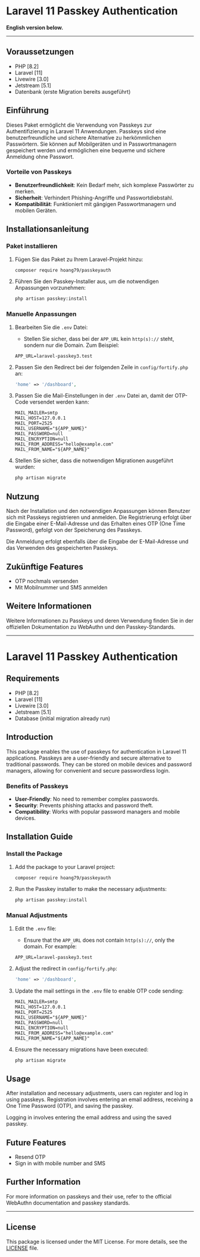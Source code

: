 # Laravel 11 Passkey Authentication

**English version below.**

---

## Voraussetzungen

- PHP [8.2]
- Laravel [11]
- Livewire [3.0]
- Jetstream [5.1]
- Datenbank (erste Migration bereits ausgeführt)

## Einführung

Dieses Paket ermöglicht die Verwendung von Passkeys zur Authentifizierung in Laravel 11 Anwendungen. Passkeys sind eine benutzerfreundliche und sichere Alternative zu herkömmlichen Passwörtern. Sie können auf Mobilgeräten und in Passwortmanagern gespeichert werden und ermöglichen eine bequeme und sichere Anmeldung ohne Passwort.

### Vorteile von Passkeys

- **Benutzerfreundlichkeit**: Kein Bedarf mehr, sich komplexe Passwörter zu merken.
- **Sicherheit**: Verhindert Phishing-Angriffe und Passwortdiebstahl.
- **Kompatibilität**: Funktioniert mit gängigen Passwortmanagern und mobilen Geräten.

## Installationsanleitung

### Paket installieren

1. Fügen Sie das Paket zu Ihrem Laravel-Projekt hinzu:

    ```bash
    composer require hoang79/passkeyauth
    ```

2. Führen Sie den Passkey-Installer aus, um die notwendigen Anpassungen vorzunehmen:

    ```bash
    php artisan passkey:install
    ```

### Manuelle Anpassungen

1. Bearbeiten Sie die `.env` Datei:
   - Stellen Sie sicher, dass bei der `APP_URL` kein `http(s)://` steht, sondern nur die Domain. Zum Beispiel:

    ```env
    APP_URL=laravel-passkey3.test
    ```

2. Passen Sie den Redirect bei der folgenden Zeile in `config/fortify.php` an:

    ```php
    'home' => '/dashboard',
    ```

3. Passen Sie die Mail-Einstellungen in der `.env` Datei an, damit der OTP-Code versendet werden kann:

    ```env
    MAIL_MAILER=smtp
    MAIL_HOST=127.0.0.1
    MAIL_PORT=2525
    MAIL_USERNAME="${APP_NAME}"
    MAIL_PASSWORD=null
    MAIL_ENCRYPTION=null
    MAIL_FROM_ADDRESS="hello@example.com"
    MAIL_FROM_NAME="${APP_NAME}"
    ```

4. Stellen Sie sicher, dass die notwendigen Migrationen ausgeführt wurden:

    ```bash
    php artisan migrate
    ```

## Nutzung

Nach der Installation und den notwendigen Anpassungen können Benutzer sich mit Passkeys registrieren und anmelden. Die Registrierung erfolgt über die Eingabe einer E-Mail-Adresse und das Erhalten eines OTP (One Time Password), gefolgt von der Speicherung des Passkeys.

Die Anmeldung erfolgt ebenfalls über die Eingabe der E-Mail-Adresse und das Verwenden des gespeicherten Passkeys.

## Zukünftige Features

- OTP nochmals versenden
- Mit Mobilnummer und SMS anmelden

## Weitere Informationen

Weitere Informationen zu Passkeys und deren Verwendung finden Sie in der offiziellen Dokumentation zu WebAuthn und den Passkey-Standards.

---

# Laravel 11 Passkey Authentication

## Requirements

- PHP [8.2]
- Laravel [11]
- Livewire [3.0]
- Jetstream [5.1]
- Database (initial migration already run)

## Introduction

This package enables the use of passkeys for authentication in Laravel 11 applications. Passkeys are a user-friendly and secure alternative to traditional passwords. They can be stored on mobile devices and password managers, allowing for convenient and secure passwordless login.

### Benefits of Passkeys

- **User-Friendly**: No need to remember complex passwords.
- **Security**: Prevents phishing attacks and password theft.
- **Compatibility**: Works with popular password managers and mobile devices.

## Installation Guide

### Install the Package

1. Add the package to your Laravel project:

    ```bash
    composer require hoang79/passkeyauth
    ```

2. Run the Passkey installer to make the necessary adjustments:

    ```bash
    php artisan passkey:install
    ```

### Manual Adjustments

1. Edit the `.env` file:
   - Ensure that the `APP_URL` does not contain `http(s)://`, only the domain. For example:

    ```env
    APP_URL=laravel-passkey3.test
    ```

2. Adjust the redirect in `config/fortify.php`:

    ```php
    'home' => '/dashboard',
    ```

3. Update the mail settings in the `.env` file to enable OTP code sending:

    ```env
    MAIL_MAILER=smtp
    MAIL_HOST=127.0.0.1
    MAIL_PORT=2525
    MAIL_USERNAME="${APP_NAME}"
    MAIL_PASSWORD=null
    MAIL_ENCRYPTION=null
    MAIL_FROM_ADDRESS="hello@example.com"
    MAIL_FROM_NAME="${APP_NAME}"
    ```

4. Ensure the necessary migrations have been executed:

    ```bash
    php artisan migrate
    ```

## Usage

After installation and necessary adjustments, users can register and log in using passkeys. Registration involves entering an email address, receiving a One Time Password (OTP), and saving the passkey.

Logging in involves entering the email address and using the saved passkey.

## Future Features

- Resend OTP
- Sign in with mobile number and SMS

## Further Information

For more information on passkeys and their use, refer to the official WebAuthn documentation and passkey standards.

---

## License

This package is licensed under the MIT License. For more details, see the [LICENSE](LICENSE) file.

